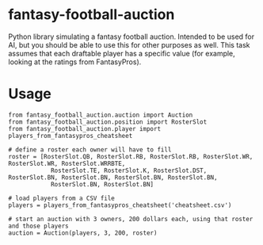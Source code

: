 # fantasy-football-auction

Python library simulating a fantasy football auction. Intended to be
used for AI, but you should be able to use this for other purposes as well. 
This task assumes that each draftable player has a specific value 
(for example, looking at the ratings from FantasyPros). 

# Usage

````
from fantasy_football_auction.auction import Auction
from fantasy_football_auction.position import RosterSlot
from fantasy_football_auction.player import players_from_fantasypros_cheatsheet

# define a roster each owner will have to fill
roster = [RosterSlot.QB, RosterSlot.RB, RosterSlot.RB, RosterSlot.WR, RosterSlot.WR, RosterSlot.WRRBTE,
            RosterSlot.TE, RosterSlot.K, RosterSlot.DST, RosterSlot.BN, RosterSlot.BN, RosterSlot.BN, RosterSlot.BN,
            RosterSlot.BN, RosterSlot.BN]

# load players from a CSV file
players = players_from_fantasypros_cheatsheet('cheatsheet.csv')

# start an auction with 3 owners, 200 dollars each, using that roster and those players
auction = Auction(players, 3, 200, roster)
````